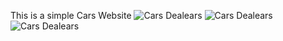 This is a simple Cars Website
![Cars Dealears](cars_dealear_1.png)
![Cars Dealears](cars_dealear_2.png)
![Cars Dealears](cars_dealear_3.png)

